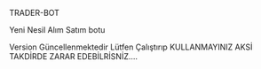 TRADER-BOT

Yeni Nesil Alım Satım botu

Version Güncellenmektedir Lütfen Çalıştırıp KULLANMAYINIZ AKSİ TAKDİRDE ZARAR EDEBİLRİSNİZ....

